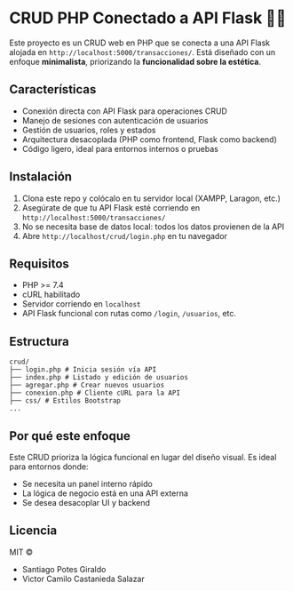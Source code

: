 # CRUD PHP Conectado a API Flask 🔌🐘

Este proyecto es un CRUD web en PHP que se conecta a una API Flask alojada en `http://localhost:5000/transacciones/`. Está diseñado con un enfoque **minimalista**, priorizando la **funcionalidad sobre la estética**.

##  Características

- Conexión directa con API Flask para operaciones CRUD
- Manejo de sesiones con autenticación de usuarios
- Gestión de usuarios, roles y estados
- Arquitectura desacoplada (PHP como frontend, Flask como backend)
- Código ligero, ideal para entornos internos o pruebas

##  Instalación

1. Clona este repo y colócalo en tu servidor local (XAMPP, Laragon, etc.)
2. Asegúrate de que tu API Flask esté corriendo en `http://localhost:5000/transacciones/`
3. No se necesita base de datos local: todos los datos provienen de la API
4. Abre `http://localhost/crud/login.php` en tu navegador

##  Requisitos

- PHP >= 7.4
- cURL habilitado
- Servidor corriendo en `localhost`
- API Flask funcional con rutas como `/login`, `/usuarios`, etc.

##  Estructura
```
crud/
├── login.php # Inicia sesión vía API
├── index.php # Listado y edición de usuarios
├── agregar.php # Crear nuevos usuarios
├── conexion.php # Cliente cURL para la API
├── css/ # Estilos Bootstrap  
...
```
##  Por qué este enfoque

Este CRUD prioriza la lógica funcional en lugar del diseño visual. Es ideal para entornos donde:

- Se necesita un panel interno rápido
- La lógica de negocio está en una API externa
- Se desea desacoplar UI y backend

##  Licencia

MIT ©
- Santiago Potes Giraldo
- Victor Camilo Castanieda Salazar
